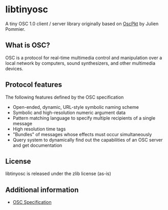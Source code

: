 libtinyosc
========

A tiny OSC 1.0 client / server library originally based on [OscPkt](http://gruntthepeon.free.fr/oscpkt/ "OscPkt") by Julien Pommier.

What is OSC?
--------
OSC is a protocol for real-time multimedia control and manipulation over a local network by computers, sound synthesizers, and other multimedia devices.

Protocol features
--------
The following features defined by the OSC specification
*  Open-ended, dynamic, URL-style symbolic naming scheme
*  Symbolic and high-resolution numeric argument data
*  Pattern matching language to specify multiple recipients of a single message
*  High resolution time tags
*  "Bundles" of messages whose effects must occur simultaneously
*  Query system to dynamically find out the capabilities of an OSC server and get documentation 

License
--------
libtinyosc is released under the zlib license (as-is) 

Additional information
--------
*  [OSC Specification](http://opensoundcontrol.org "open sound control")
